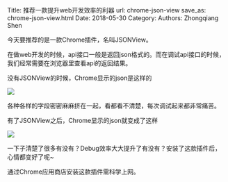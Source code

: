 Title: 推荐一款提升web开发效率的利器
url: chrome-json-view
save_as: chrome-json-view.html
Date: 2018-05-30
Category:
Authors: Zhongqiang Shen

今天要推荐的是一款Chrome插件，名叫JSONView。

在做web开发的时候，api接口一般是返回json格式的。而在调试api接口的时候，我们经常需要在浏览器里查看api的返回结果。

没有JSONView的时候，Chrome显示的json是这样的

![]({static}/images/v2-114cd53cd898decf0cd936a1440c7bf9_r.jpg)

各种各样的字段密密麻麻挤在一起，看都看不清楚，每次调试起来都非常痛苦。

有了JSONView之后，Chrome显示的json就变成了这样

![]({static}/images/v2-c85e25e8e6aadf3f9bcdabcd90fccfaf_r.jpg)

一下子清楚了很多有没有？Debug效率大大提升了有没有？安装了这款插件后，心情都变好了呢~




通过Chrome应用商店安装这款插件需科学上网。





